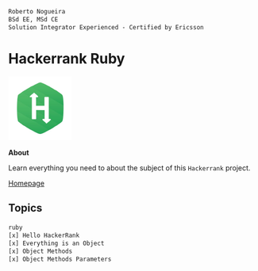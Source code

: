 ```
Roberto Nogueira  
BSd EE, MSd CE
Solution Integrator Experienced - Certified by Ericsson
```
# Hackerrank Ruby

![hackerrank image](images/hackerrank.png)

**About**

Learn everything you need to about the subject of this `Hackerrank` project.

[Homepage](https://hackerrank.com)

## Topics
```
ruby
[x] Hello HackerRank
[x] Everything is an Object
[x] Object Methods
[x] Object Methods Parameters
```
